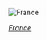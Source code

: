 
![France](https://www.gstatic.com/prettyearth/assets/full/1451.jpg)

*[France](https://www.google.com/maps/@48.846832,2.340735,17z/data=!3m1!1e3)*
